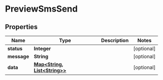 

# PreviewSmsSend

## Properties

Name | Type | Description | Notes
------------ | ------------- | ------------- | -------------
**status** | **Integer** |  |  [optional]
**message** | **String** |  |  [optional]
**data** | [**Map&lt;String, List&lt;String&gt;&gt;**](List.md) |  |  [optional]



